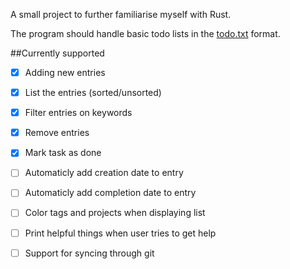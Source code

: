 A small project to further familiarise myself with Rust.

The program should handle basic todo lists in the [todo.txt][todotxt] format.

##Currently supported
- [x] Adding new entries
- [x] List the entries (sorted/unsorted)
- [x] Filter entries on keywords
- [x] Remove entries
- [x] Mark task as done
- [ ] Automaticly add creation date to entry
- [ ] Automaticly add completion date to entry
- [ ] Color tags and projects when displaying list
- [ ] Print helpful things when user tries to get help
- [ ] Support for syncing through git


[todotxt]: https://github.com/ginatrapani/todo.txt-cli/wiki/The-Todo.txt-Format
